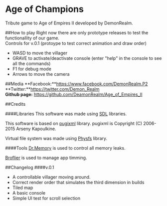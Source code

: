 # Age of Champions
Tribute game to Age of Empires II developed by DemonRealm.


##How to play
Right now there are only prototype releases to test the functionallity of our game.    
Controls for v.0.1 (protoype to test correct animation and draw order)   
* WASD to move the villager
* GRAVE to activate/deactivate console (enter "help" in the console to see all the commands)
* F1 for debug mode
* Arrows to move the camera

##Media 
**Facebook:**https://www.facebook.com/DemonRealm.P2    
**Twitter:**https://twitter.com/Demon_Realm    
**Github page:** https://github.com/DeamonRealm/Age_of_Empires_II


##Credits

####Libraries
This software was made using [SDL](https://www.libsdl.org/) libraries.   

This software is based on [pugixml](http://pugixml.org) library.
pugixml is Copyright (C) 2006-2015 Arseny Kapoulkine. 

Virtual file system was made using [Physfs](https://icculus.org/physfs/) library. 

####Tools
[Dr.Memory](http://www.drmemory.org/) is used to control all memory leaks.

[Broflier](https://github.com/bombomby/brofiler/wiki) is used to manage app timming.

##Changelog
####v.0.1
* A controllable villager moving around.
* Correct render order that simulates the third dimension in builds
* Tiled map 
* A basic console
* Simple UI test for scroll selection
